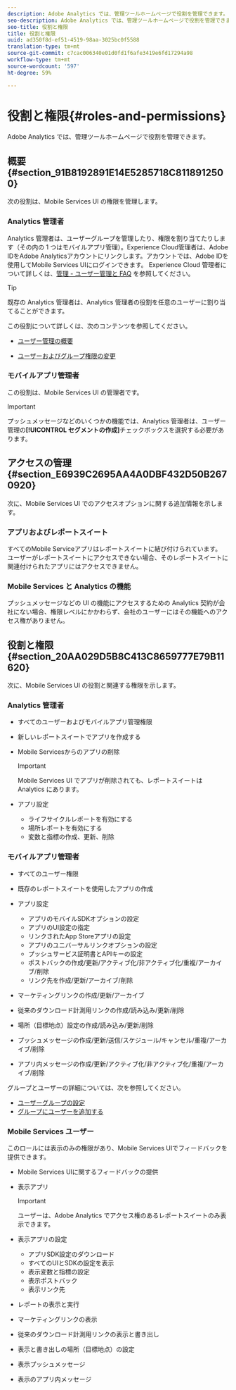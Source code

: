 ```yaml
---
description: Adobe Analytics では、管理ツールホームページで役割を管理できます。
seo-description: Adobe Analytics では、管理ツールホームページで役割を管理できます。
seo-title: 役割と権限
title: 役割と権限
uuid: ad350f8d-ef51-4519-98aa-3025bc0f5588
translation-type: tm+mt
source-git-commit: c7cac006340e01d0fd1f6afe3419e6fd17294a98
workflow-type: tm+mt
source-wordcount: '597'
ht-degree: 59%

---
```



# 役割と権限{#roles-and-permissions}

Adobe Analytics では、管理ツールホームページで役割を管理できます。

## 概要 {#section_91B8192891E14E5285718C8118912500}

次の役割は、Mobile Services UI の権限を管理します。

### Analytics 管理者

Analytics 管理者は、ユーザーグループを管理したり、権限を割り当てたりします（その内の 1 つはモバイルアプリ管理）。Experience Cloud管理者は、Adobe IDをAdobe Analyticsアカウントにリンクします。アカウントでは、Adobe IDを使用してMobile Services UIにログインできます。 Experience Cloud 管理者について詳しくは、[管理 - ユーザー管理と FAQ](https://docs.adobe.com/content/help/ja-JP/core-services/interface/manage-users-and-products/admin-getting-started.html) を参照してください。

>[!TIP]
>
>既存の Analytics 管理者は、Analytics 管理者の役割を任意のユーザーに割り当てることができます。

この役割について詳しくは、次のコンテンツを参照してください。

* [ユーザー管理の概要](https://docs.adobe.com/content/help/ja-JP/analytics/admin/user-product-management/user-management/users.html)

* [ユーザーおよびグループ権限の変更](https://docs.adobe.com/content/help/ja-JP/analytics/admin/user-product-management/user-management/permissions-changes.html)

### モバイルアプリ管理者

この役割は、Mobile Services UI の管理者です。

>[!IMPORTANT]
>
>プッシュメッセージなどのいくつかの機能では、Analytics 管理者は、ユーザー管理の&#x200B;**[!UICONTROL セグメントの作成]**&#x200B;チェックボックスを選択する必要があります。

## アクセスの管理 {#section_E6939C2695AA4A0DBF432D50B2670920}

次に、Mobile Services UI でのアクセスオプションに関する追加情報を示します。

### アプリおよびレポートスイート

すべてのMobile Serviceアプリはレポートスイートに結び付けられています。 ユーザーがレポートスイートにアクセスできない場合、そのレポートスイートに関連付けられたアプリにはアクセスできません。

### Mobile Services と Analytics の機能

プッシュメッセージなどの UI の機能にアクセスするための Analytics 契約が会社にない場合、権限レベルにかかわらず、会社のユーザーにはその機能へのアクセス権がありません。

## 役割と権限{#section_20AA029D5B8C413C8659777E79B11620}

次に、Mobile Services UI の役割と関連する権限を示します。

### Analytics 管理者

* すべてのユーザーおよびモバイルアプリ管理権限
* 新しいレポートスイートでアプリを作成する
* Mobile Servicesからのアプリの削除

   >[!IMPORTANT]
   >
   >Mobile Services UI でアプリが削除されても、レポートスイートは Analytics にあります。

* アプリ設定

   * ライフサイクルレポートを有効にする
   * 場所レポートを有効にする
   * 変数と指標の作成、更新、削除

### モバイルアプリ管理者

* すべてのユーザー権限
* 既存のレポートスイートを使用したアプリの作成
* アプリ設定

   * アプリのモバイルSDKオプションの設定
   * アプリのUI設定の指定
   * リンクされたApp Storeアプリの設定
   * アプリのユニバーサルリンクオプションの設定
   * プッシュサービス証明書とAPIキーの設定
   * ポストバックの作成/更新/アクティブ化/非アクティブ化/重複/アーカイブ/削除
   * リンク先を作成/更新/アーカイブ/削除

* マーケティングリンクの作成/更新/アーカイブ
* 従来のダウンロード計測用リンクの作成/読み込み/更新/削除
* 場所（目標地点）設定の作成/読み込み/更新/削除
* プッシュメッセージの作成/更新/送信/スケジュール/キャンセル/重複/アーカイブ/削除
* アプリ内メッセージの作成/更新/アクティブ化/非アクティブ化/重複/アーカイブ/削除

グループとユーザーの詳細については、次を参照してください。

* [ユーザーグループの設定](https://docs.adobe.com/content/help/ja-JP/analytics/admin/user-product-management/user-groups/groups.html)
* [グループにユーザーを追加する](https://docs.adobe.com/content/help/ja-JP/analytics/admin/user-product-management/user-management/t-add-user-to-group.html)

### Mobile Services ユーザー

このロールには表示のみの権限があり、Mobile Services UIでフィードバックを提供できます。

* Mobile Services UIに関するフィードバックの提供
* 表示アプリ

   >[!IMPORTANT]
   >
   >ユーザーは、Adobe Analytics でアクセス権のあるレポートスイートのみ表示できます。

* 表示アプリの設定

   * アプリSDK設定のダウンロード
   * すべてのUIとSDKの設定を表示
   * 表示変数と指標の設定
   * 表示ポストバック
   * 表示リンク先

* レポートの表示と実行
* マーケティングリンクの表示
* 従来のダウンロード計測用リンクの表示と書き出し
* 表示と書き出しの場所（目標地点）の設定
* 表示プッシュメッセージ
* 表示のアプリ内メッセージ
